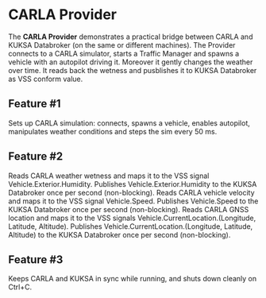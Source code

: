 <!-- SPDX-License-Identifier: Apache-2.0 -->
# CARLA Provider

The **CARLA Provider** demonstrates a practical bridge between CARLA and KUKSA Databroker (on the same or different machines). The Provider connects to a CARLA simulator, starts a Traffic Manager and spawns a vehicle with an autopilot driving it. Moreover it gently changes the weather over time. It reads back the wetness and pusblishes it to KUKSA Databroker as VSS conform value.

## Feature #1

Sets up CARLA simulation: connects, spawns a vehicle, enables autopilot, manipulates weather conditions and steps the sim every 50 ms.

## Feature #2

Reads CARLA weather wetness and maps it to the VSS signal Vehicle.Exterior.Humidity. Publishes Vehicle.Exterior.Humidity to the KUKSA Databroker once per second (non-blocking).
Reads CARLA vehicle velocity and maps it to the VSS signal Vehicle.Speed. Publishes Vehicle.Speed to the KUKSA Databroker once per second (non-blocking).
Reads CARLA GNSS location and maps it to the VSS signals Vehicle.CurrentLocation.(Longitude, Latitude, Altitude). Publishes Vehicle.CurrentLocation.(Longitude, Latitude, Altitude) to the KUKSA Databroker once per second (non-blocking).

## Feature #3

Keeps CARLA and KUKSA in sync while running, and shuts down cleanly on Ctrl+C.
